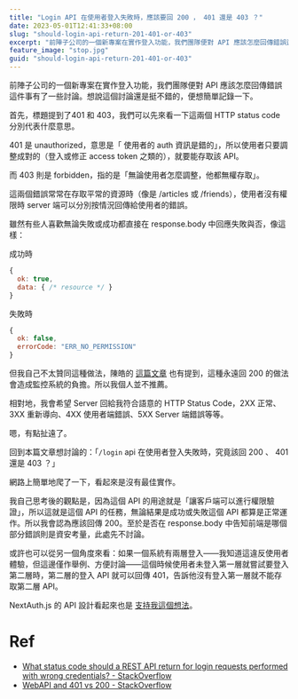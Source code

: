 ```yaml
---
title: "Login API 在使用者登入失敗時，應該要回 200 ， 401 還是 403 ？"
date: 2023-05-01T12:41:33+08:00
slug: "should-login-api-return-201-401-or-403"
excerpt: "前陣子公司的一個新專案在實作登入功能，我們團隊便對 API 應該怎麼回傳錯誤這件事有了一些討論。想說這個討論還是挺不錯的，便想簡單記錄一下。"
feature_image: "stop.jpg"
guid: "should-login-api-return-201-401-or-403"
---
```


前陣子公司的一個新專案在實作登入功能，我們團隊便對 API 應該怎麼回傳錯誤這件事有了一些討論。想說這個討論還是挺不錯的，便想簡單記錄一下。

首先，標題提到了401 和 403，我們可以先來看一下這兩個 HTTP status code 分別代表什麼意思。

401 是 unauthorized，意思是「 使用者的 auth 資訊是錯的」，所以使用者只要調整成對的（登入或修正 access token 之類的），就要能存取該 API。

而 403 則是 forbidden，指的是「無論使用者怎麼調整，他都無權存取」。

這兩個錯誤常常在存取平常的資源時（像是 /articles 或 /friends），使用者沒有權限時 server 端可以分別按情況回傳給使用者的錯誤。

雖然有些人喜歡無論失敗或成功都直接在 response.body 中回應失敗與否，像這樣：

成功時
```js
{
  ok: true,
  data: { /* resource */ }
}
```

失敗時
```js
{
  ok: false,
  errorCode: "ERR_NO_PERMISSION"
}
```

但我自己不太贊同這種做法，陳皓的 [這篇文章](https://coolshell.cn/articles/21672.html) 也有提到，這種永遠回 200 的做法會造成監控系統的負擔。所以我個人並不推薦。

相對地，我會希望 Server 回給我符合語意的 HTTP Status Code，2XX 正常、3XX 重新導向、4XX 使用者端錯誤、5XX Server 端錯誤等等。

嗯，有點扯遠了。

回到本篇文章想討論的：「`/login` api 在使用者登入失敗時，究竟該回 200 、 401 還是 403 ？」

網路上簡單地爬了一下，看起來是沒有最佳實作。

我自己思考後的觀點是，因為這個 API 的用途就是「讓客戶端可以進行權限驗證」，所以這就是這個 API 的任務，無論結果是成功或失敗這個 API 都算是正常運作。所以我會認為應該回傳 200。至於是否在 response.body 中告知前端是哪個部分錯誤則是資安考量，此處先不討論。

或許也可以從另一個角度來看：如果一個系統有兩層登入——我知道這違反使用者體驗，但這邊僅作舉例、方便討論——這個時候使用者未登入第一層就嘗試要登入第二層時，第二層的登入 API 就可以回傳 401，告訴他沒有登入第一層就不能存取第二層 API。

NextAuth.js 的 API 設計看起來也是 [支持我這個想法](https://stackoverflow.com/a/70760933/5032696)。

# Ref

- [What status code should a REST API return for login requests performed with wrong credentials? - StackOverflow](https://stackoverflow.com/questions/45357111/what-status-code-should-a-rest-api-return-for-login-requests-performed-with-wron)
- [WebAPI and 401 vs 200 - StackOverflow](https://stackoverflow.com/questions/49084532/webapi-and-401-vs-200)

